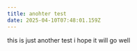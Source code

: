 ```yaml
---
title: anohter test
date: 2025-04-10T07:48:01.159Z
---
```

t﻿his is just another test i hope it will go well
